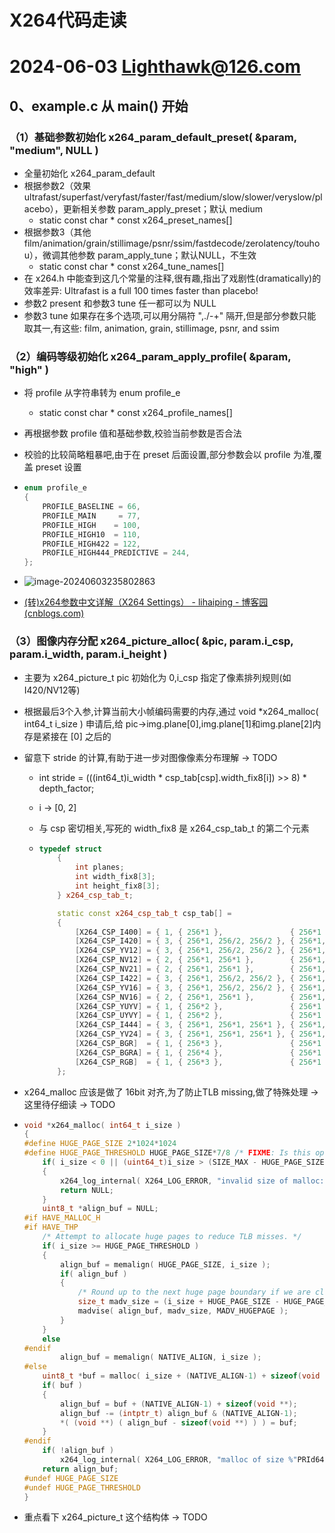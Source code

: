 # X264代码走读

# 2024-06-03 Lighthawk@126.com

## 0、example.c 从 main() 开始

### （1）基础参数初始化 x264_param_default_preset( &param, "medium", NULL )

- 全量初始化 x264_param_default
- 根据参数2（效果 ultrafast/superfast/veryfast/faster/fast/medium/slow/slower/veryslow/placebo），更新相关参数 param_apply_preset；默认 medium
  - static const char * const x264_preset_names[]
- 根据参数3（其他 film/animation/grain/stillimage/psnr/ssim/fastdecode/zerolatency/touhou），微调其他参数 param_apply_tune；默认NULL，不生效
  - static const char * const x264_tune_names[]
 - 在 x264.h 中能查到这几个常量的注释,很有趣,指出了戏剧性(dramatically)的效率差异: Ultrafast is a full 100 times faster than placebo! 
 - 参数2 present 和参数3 tune 任一都可以为 NULL
 - 参数3 tune 如果存在多个选项,可以用分隔符 ",./-+" 隔开,但是部分参数只能取其一,有这些: film, animation, grain, stillimage, psnr, and ssim
### （2）编码等级初始化 x264_param_apply_profile( &param, "high" )

- 将 profile 从字符串转为 enum profile_e

  - static const char * const x264_profile_names[]

- 再根据参数 profile 值和基础参数,校验当前参数是否合法

- 校验的比较简略粗暴吧,由于在 preset 后面设置,部分参数会以 profile 为准,覆盖 preset 设置

- ```c++
  enum profile_e
  {
      PROFILE_BASELINE = 66,
      PROFILE_MAIN     = 77,
      PROFILE_HIGH    = 100,
      PROFILE_HIGH10  = 110,
      PROFILE_HIGH422 = 122,
      PROFILE_HIGH444_PREDICTIVE = 244,
  };
  ```
- ![image-20240603235802863](./assets/image-20240603235802863.png)
- [(转)x264参数中文详解（X264 Settings） - lihaiping - 博客园 (cnblogs.com)](https://www.cnblogs.com/lihaiping/p/4037470.html)
### （3）图像内存分配 x264_picture_alloc( &pic, param.i_csp, param.i_width, param.i_height )

- 主要为 x264_picture_t pic 初始化为 0,i_csp 指定了像素排列规则(如I420/NV12等)

- 根据最后3个入参,计算当前大小帧编码需要的内存,通过 void *x264_malloc( int64_t i_size ) 申请后,给 pic->img.plane[0],img.plane[1]和img.plane[2]内存是紧接在 [0] 之后的

- 留意下 stride 的计算,有助于进一步对图像像素分布理解 -> TODO

  - int stride = (((int64_t)i_width * csp_tab[csp].width_fix8[i]) >> 8) * depth_factor;

  - i -> [0, 2]

  - 与 csp 密切相关,写死的 width_fix8 是 x264_csp_tab_t 的第二个元素

  - ```c++
    typedef struct
        {
            int planes;
            int width_fix8[3];
            int height_fix8[3];
        } x264_csp_tab_t;
    
        static const x264_csp_tab_t csp_tab[] =
        {
            [X264_CSP_I400] = { 1, { 256*1 },               { 256*1 }               },
            [X264_CSP_I420] = { 3, { 256*1, 256/2, 256/2 }, { 256*1, 256/2, 256/2 } },
            [X264_CSP_YV12] = { 3, { 256*1, 256/2, 256/2 }, { 256*1, 256/2, 256/2 } },
            [X264_CSP_NV12] = { 2, { 256*1, 256*1 },        { 256*1, 256/2 },       },
            [X264_CSP_NV21] = { 2, { 256*1, 256*1 },        { 256*1, 256/2 },       },
            [X264_CSP_I422] = { 3, { 256*1, 256/2, 256/2 }, { 256*1, 256*1, 256*1 } },
            [X264_CSP_YV16] = { 3, { 256*1, 256/2, 256/2 }, { 256*1, 256*1, 256*1 } },
            [X264_CSP_NV16] = { 2, { 256*1, 256*1 },        { 256*1, 256*1 },       },
            [X264_CSP_YUYV] = { 1, { 256*2 },               { 256*1 },              },
            [X264_CSP_UYVY] = { 1, { 256*2 },               { 256*1 },              },
            [X264_CSP_I444] = { 3, { 256*1, 256*1, 256*1 }, { 256*1, 256*1, 256*1 } },
            [X264_CSP_YV24] = { 3, { 256*1, 256*1, 256*1 }, { 256*1, 256*1, 256*1 } },
            [X264_CSP_BGR]  = { 1, { 256*3 },               { 256*1 },              },
            [X264_CSP_BGRA] = { 1, { 256*4 },               { 256*1 },              },
            [X264_CSP_RGB]  = { 1, { 256*3 },               { 256*1 },              },
        };
    ```

- x264_malloc 应该是做了 16bit 对齐,为了防止TLB missing,做了特殊处理 -> 这里待仔细读 -> TODO

- ```c++
  void *x264_malloc( int64_t i_size )
  {
  #define HUGE_PAGE_SIZE 2*1024*1024
  #define HUGE_PAGE_THRESHOLD HUGE_PAGE_SIZE*7/8 /* FIXME: Is this optimal? */
      if( i_size < 0 || (uint64_t)i_size > (SIZE_MAX - HUGE_PAGE_SIZE) /*|| (uint64_t)i_size > (SIZE_MAX - NATIVE_ALIGN - sizeof(void **))*/ )
      {
          x264_log_internal( X264_LOG_ERROR, "invalid size of malloc: %"PRId64"\n", i_size );
          return NULL;
      }
      uint8_t *align_buf = NULL;
  #if HAVE_MALLOC_H
  #if HAVE_THP
      /* Attempt to allocate huge pages to reduce TLB misses. */
      if( i_size >= HUGE_PAGE_THRESHOLD )
      {
          align_buf = memalign( HUGE_PAGE_SIZE, i_size );
          if( align_buf )
          {
              /* Round up to the next huge page boundary if we are close enough. */
              size_t madv_size = (i_size + HUGE_PAGE_SIZE - HUGE_PAGE_THRESHOLD) & ~(HUGE_PAGE_SIZE-1);
              madvise( align_buf, madv_size, MADV_HUGEPAGE );
          }
      }
      else
  #endif
          align_buf = memalign( NATIVE_ALIGN, i_size );
  #else
      uint8_t *buf = malloc( i_size + (NATIVE_ALIGN-1) + sizeof(void **) );
      if( buf )
      {
          align_buf = buf + (NATIVE_ALIGN-1) + sizeof(void **);
          align_buf -= (intptr_t) align_buf & (NATIVE_ALIGN-1);
          *( (void **) ( align_buf - sizeof(void **) ) ) = buf;
      }
  #endif
      if( !align_buf )
          x264_log_internal( X264_LOG_ERROR, "malloc of size %"PRId64" failed\n", i_size );
      return align_buf;
  #undef HUGE_PAGE_SIZE
  #undef HUGE_PAGE_THRESHOLD
  }
  ```

- 重点看下 x264_picture_t 这个结构体 -> TODO